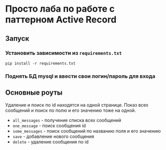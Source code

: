 
# Просто лаба по работе с паттерном Active Record
## Запуск
### Установить зависимости из `requirements.txt` 
```
pip install -r requirements.txt
```
### Поднять БД mysql и ввести свои логин/пароль для входа

## Основные роуты
Удаление и поиск по id находятся на одной странице. Показ всех сообщений и поиск по полю и его значению тоже на одной. 

- ``` all_messages ``` - получение списка всех сообщений
- ``` one_message ``` - поиск сообщения id
- ``` some_messages ``` - поиск сообщений по названию поля и его значению
- ``` save ``` - добавление нового сообщения
- ``` delete ``` - удаление сообщения по id 


